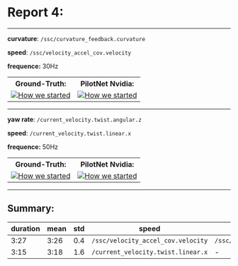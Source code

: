 
# Report 4:

-----

**curvature**: `/ssc/curvature_feedback.curvature`

**speed**: `/ssc/velocity_accel_cov.velocity`

**frequence:** 30Hz

<table style="width:100%">
  <tr>
    <th>Ground-Truth:</th>
    <th>PilotNet Nvidia:</th>
  </tr>
  <tr>
    <td> <div align="center">
  <a href="https://www.youtube.com/watch?v=bZELpneieKk"><img src="https://img.youtube.com/vi/bZELpneieKk/0.jpg" alt="How we started"></a>
</div> </td>
    <td> <div align="center">
  <a href="https://www.youtube.com/watch?v=IrB3lfJ73Bw"><img src="https://img.youtube.com/vi/IrB3lfJ73Bw/0.jpg" alt="How we started"></a>
</div></td>
  </tr>
</table>

-----

**yaw rate**: `/current_velocity.twist.angular.z`

**speed**: `/current_velocity.twist.linear.x`

**frequence:** 50Hz

<table style="width:100%">
  <tr>
    <th>Ground-Truth:</th>
    <th>PilotNet Nvidia:</th>
  </tr>
  <tr>
    <td> <div align="center">
<a href="https://www.youtube.com/watch?v=yw5W_m6XDOw"><img src="https://img.youtube.com/vi/yw5W_m6XDOw/0.jpg" alt="How we started"></a>
</div> </td>
    <td> <div align="center">
<a href="https://www.youtube.com/watch?v=dvgowutxJ14"><img src="https://img.youtube.com/vi/dvgowutxJ14/0.jpg" alt="How we started"></a>
</div></td>
  </tr>
</table>

-----

## Summary:

|duration|mean|std|speed|curvature|yaw_rate|frequency|
|---|---|---|---|---|---|---|
|3:27|3:26|0.4|`/ssc/velocity_accel_cov.velocity`|`/ssc/curvature_feedback.curvature`| - |30|
|3:15|3:18|1.6|`/current_velocity.twist.linear.x`| - |`/current_velocity.twist.angular.z`|50|
